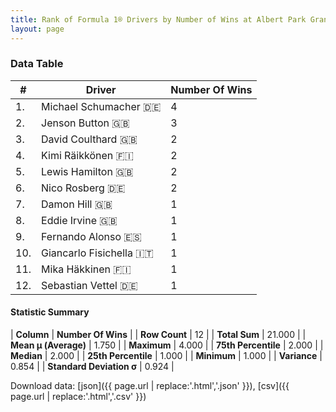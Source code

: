```yaml
---
title: Rank of Formula 1® Drivers by Number of Wins at Albert Park Grand Prix Circuit
layout: page
---
```


<canvas id="chart" width="400" height="180"></canvas>
<script>
var data = {
    "datasets": [
        {
            "backgroundColor": [
                "#9C8E8D",
                "#9C8E8D",
                "#9C8E8D",
                "#9C8E8D",
                "#9C8E8D",
                "#9C8E8D",
                "#9C8E8D",
                "#9C8E8D",
                "#9C8E8D",
                "#9C8E8D",
                "#9C8E8D",
                "#9C8E8D"
            ],
            "borderColor": [
                "#1D181E",
                "#1D181E",
                "#1D181E",
                "#1D181E",
                "#1D181E",
                "#1D181E",
                "#1D181E",
                "#1D181E",
                "#1D181E",
                "#1D181E",
                "#1D181E",
                "#1D181E"
            ],
            "borderWidth": 1,
            "data": [
                4.0,
                3.0,
                2.0,
                2.0,
                2.0,
                2.0,
                1.0,
                1.0,
                1.0,
                1.0,
                1.0,
                1.0
            ],
            "label": "Number Of Wins"
        }
    ],
    "labels": [
        "Michael Schumacher",
        "Jenson Button",
        "David Coulthard",
        "Kimi Räikkönen",
        "Lewis Hamilton",
        "Nico Rosberg",
        "Damon Hill",
        "Eddie Irvine",
        "Fernando Alonso",
        "Giancarlo Fisichella",
        "Mika Häkkinen",
        "Sebastian Vettel"
    ]
};
var options = {
  legend: {
    display: false
  },
  scales: {
    xAxes: [{
      ticks: {
        beginAtZero: true,
        maxRotation: 180,
        display: window.innerWidth > 800
      }
    }],
    yAxes: [{
      ticks: {
        beginAtZero: true
      }
    }]
  },
  onResize: function(chart, size) {
    chart.options.scales.xAxes[0].ticks.display = size.width > 800;
  }
};
var chart = new Chart("chart", {
    data: data,
    type: 'bar',
    options: options
});
</script>



### Data Table

| # | Driver | Number Of Wins |
|--|--|--|
| 1. | Michael Schumacher 🇩🇪 | 4 |
| 2. | Jenson Button 🇬🇧 | 3 |
| 3. | David Coulthard 🇬🇧 | 2 |
| 4. | Kimi Räikkönen 🇫🇮 | 2 |
| 5. | Lewis Hamilton 🇬🇧 | 2 |
| 6. | Nico Rosberg 🇩🇪 | 2 |
| 7. | Damon Hill 🇬🇧 | 1 |
| 8. | Eddie Irvine 🇬🇧 | 1 |
| 9. | Fernando Alonso 🇪🇸 | 1 |
| 10. | Giancarlo Fisichella 🇮🇹 | 1 |
| 11. | Mika Häkkinen 🇫🇮 | 1 |
| 12. | Sebastian Vettel 🇩🇪 | 1 |

#### Statistic Summary

| **Column** | **Number Of Wins** |
| **Row Count** | 12 |
| **Total Sum** | 21.000 |
| **Mean μ (Average)** | 1.750 |
| **Maximum** | 4.000 |
| **75th Percentile** | 2.000 |
| **Median** | 2.000 |
| **25th Percentile** | 1.000 |
| **Minimum** | 1.000 |
| **Variance** | 0.854 |
| **Standard Deviation σ** | 0.924 |

Download data: [json]({{ page.url | replace:'.html','.json' }}), [csv]({{ page.url | replace:'.html','.csv' }})
